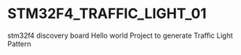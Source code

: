 # STM32F4_TRAFFIC_LIGHT_01
stm32f4 discovery board Hello world Project to generate Traffic Light Pattern
